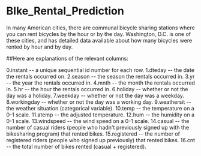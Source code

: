 
# BIke_Rental_Prediction

In many American cities, there are communal bicycle sharing stations where you can rent bicycles by the hour or by the day. Washington, D.C. is one of these cities, and has detailed data available about how many bicycles were rented by hour and by day.

##Here are explanations of the relevant columns:

0.instant -- a unique sequential id number for each row.
1.dteday -- the date the rentals occurred on.
2.season -- the season the rentals occurred in.
3.yr -- the year the rentals occurred in.
4.mnth -- the month the rentals occurred in.
5.hr -- the hour the rentals occurred in.
6.holiday -- whether or not the day was a holiday.
7.weekday -- whether or not the day was a weekday.
8.workingday -- whether or not the day was a working day.
9.weathersit -- the weather situation (categorical variable).
10.temp -- the temperature on a 0-1 scale.
11.atemp -- the adjusted temperature.
12.hum -- the humidity on a 0-1 scale.
13.windspeed -- the wind speed on a 0-1 scale.
14.casual -- the number of casual riders (people who hadn't previously signed up with the bikesharing program) that rented bikes.
15.registered -- the number of registered riders (people who signed up previously) that rented bikes.
16.cnt -- the total number of bikes rented (casual + registered).
